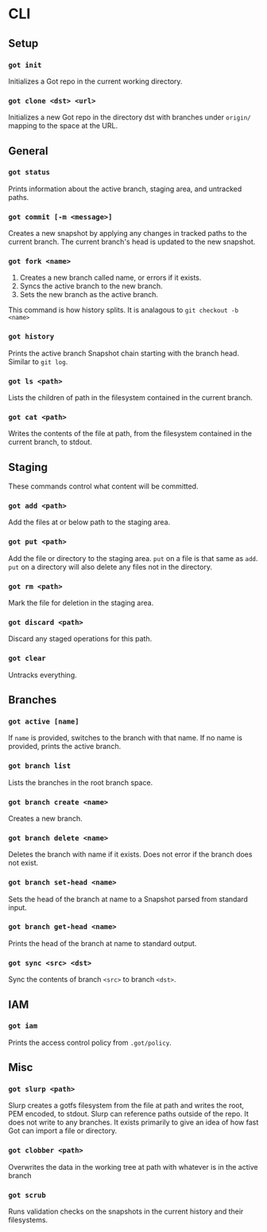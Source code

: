 # CLI

## Setup

### `got init`
Initializes a Got repo in the current working directory.

### `got clone <dst> <url>`
Initializes a new Got repo in the directory dst with branches under `origin/` mapping to the space at the URL.

## General

### `got status`
Prints information about the active branch, staging area, and untracked paths.

### `got commit [-m <message>]`
Creates a new snapshot by applying any changes in tracked paths to the current branch.
The current branch's head is updated to the new snapshot.

### `got fork <name>`
1. Creates a new branch called name, or errors if it exists.
2. Syncs the active branch to the new branch.
3. Sets the new branch as the active branch.

This command is how history splits.  It is analagous to `git checkout -b <name>`

### `got history`
Prints the active branch Snapshot chain starting with the branch head.
Similar to `git log`.

### `got ls <path>`
Lists the children of path in the filesystem contained in the current branch.

### `got cat <path>`
Writes the contents of the file at path, from the filesystem contained in the current branch, to stdout.

## Staging
These commands control what content will be committed.

### `got add <path>`
Add the files at or below path to the staging area.

### `got put <path>`
Add the file or directory to the staging area.
`put` on a file is that same as `add`.
`put` on a directory will also delete any files not in the directory.

### `got rm <path>`
Mark the file for deletion in the staging area.
 
### `got discard <path>`
Discard any staged operations for this path.

### `got clear`
Untracks everything.

## Branches

### `got active [name]`
If `name` is provided, switches to the branch with that name.  If no name is provided, prints the active branch.

### `got branch list`
Lists the branches in the root branch space.

### `got branch create <name>`
Creates a new branch.

### `got branch delete <name>`
Deletes the branch with name if it exists.
Does not error if the branch does not exist.

### `got branch set-head <name>`
Sets the head of the branch at name to a Snapshot parsed from standard input.

### `got branch get-head <name>`
Prints the head of the branch at name to standard output.

### `got sync <src> <dst>`
Sync the contents of branch `<src>` to branch `<dst>`.

## IAM

### `got iam`
Prints the access control policy from `.got/policy`.

## Misc

### `got slurp <path>`
Slurp creates a gotfs filesystem from the file at path and writes the root, PEM encoded, to stdout.
Slurp can reference paths outside of the repo.
It does not write to any branches.
It exists primarily to give an idea of how fast Got can import a file or directory.

### `got clobber <path>`
Overwrites the data in the working tree at path with whatever is in the active branch

### `got scrub`
Runs validation checks on the snapshots in the current history and their filesystems.
